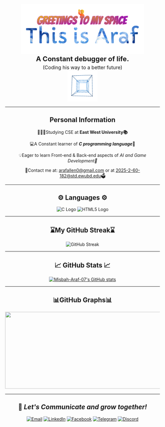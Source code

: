 <div align="center">   <img src="https://github.com/Misbah-Araf-07/Misbah-Araf-07/blob/main/New%20Project(5).png" alt="Description" width="400"/> </div>

<p align="center" style="font-size:22px; font-weight:bold; margin:0;">
  A Constant debugger of life.<br>
  <span style="font-size:16px; font-weight:normal;">(Coding his way to a better future)</span>
</p>

<div align="center"> <img src="https://github.com/Misbah-Araf-07/Misbah-Araf-07/blob/main/tumblr_mtjget4P4m1ru39xmo1_500.gif" alt="Description" width="100"/> </div>

---
<div align="center">
  
##  <h2 >Personal Information </h2>


<p>👩🏻‍💻Studying CSE at <b>East West University📚</b></p>
<p>💻A Constant learner of <b><i>C programming language</i></b>📱</p>
<p>💡Eager to learn Front-end & Back-end aspects of <i>AI and Game Development🧠</i></p>
<p>💬Contact me at: <a href="mailto:arafallen0@gmail.com">arafallen0@gmail.com</a> or at <a href="mailto:2025-2-60-182@std.ewubd.edu">2025-2-60-182@std.ewubd.edu</a>🗳</p>

---

## ⚙️ Languages ⚙️ 


<img src="https://upload.wikimedia.org/wikipedia/commons/1/18/C_Programming_Language.svg" alt="C Logo" width="40"/> 
<img src="https://upload.wikimedia.org/wikipedia/commons/6/61/HTML5_logo_and_wordmark.svg" alt="HTML5 Logo" width="47"/>


---
## ⌛️My GitHub Streak⌛️

![GitHub Streak](https://streak-stats.demolab.com/?user=Misbah-Araf-07&theme=dark)


---
## 📈 GitHub Stats 📈  


[![Misbah-Araf-07's GitHub stats](https://github-readme-stats.vercel.app/api?username=Misbah-Araf-07&show_icons=true&theme=tokyonight)](https://github.com/Misbah-Araf-07/github-readme-stats)

---
## <h2 align="center"> 📊GitHub Graphs📊</h2> 
<div align="center">
<img src="https://github-readme-activity-graph.vercel.app/graph?username=Misbah-Araf-07&theme=merko" width="800" height="250"/>
</div>

---
## <div align="center"> 🤝  *Let's Communicate and grow together!* </div>

<div align="center">
  
[![Email](https://img.shields.io/badge/Email-D14836?style=for-the-badge&logo=gmail&logoColor=white)](mailto:arafallen0@gmail.com) 
[![LinkedIn](https://img.shields.io/badge/LinkedIn-0A66C2?style=for-the-badge&logo=linkedin&logoColor=white)](https://www.linkedin.com/in/m-a-araf/)
[![Facebook](https://img.shields.io/badge/Facebook-1877F2?style=for-the-badge&logo=facebook&logoColor=white)](https://www.facebook.com/araf.allen.77)
[![Telegram](https://img.shields.io/badge/Telegram-2CA5E0?style=for-the-badge&logo=telegram&logoColor=white)](https://t.me/Misbah_Ahmed_Araf)
[![Discord](https://img.shields.io/badge/Discord-5865F2?style=for-the-badge&logo=discord&logoColor=white)](https://discordapp.com/users/blitz.araf.52)

</div>

</div>

